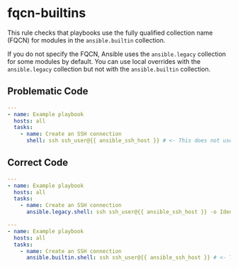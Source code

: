 # fqcn-builtins

This rule checks that playbooks use the fully qualified collection name (FQCN) for modules in the `ansible.builtin` collection.

If you do not specify the FQCN, Ansible uses the `ansible.legacy` collection for some modules by default.
You can use local overrides with the `ansible.legacy` collection but not with the `ansible.builtin` collection.

## Problematic Code

```yaml
---
- name: Example playbook
  hosts: all
  tasks:
    - name: Create an SSH connection
      shell: ssh ssh_user@{{ ansible_ssh_host }} # <- This does not use the FQCN for the shell module.
```

## Correct Code

```yaml
---
- name: Example playbook
  hosts: all
  tasks:
    - name: Create an SSH connection
      ansible.legacy.shell: ssh ssh_user@{{ ansible_ssh_host }} -o IdentityFile=path/to/my_rsa # <- This uses the FQCN for the legacy shell module to allow local overrides.
```

```yaml
---
- name: Example playbook
  hosts: all
  tasks:
    - name: Create an SSH connection
      ansible.builtin.shell: ssh ssh_user@{{ ansible_ssh_host }} # <- This uses the FQCN for the builtin shell module.
```
